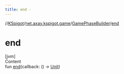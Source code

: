 ```yaml
---
title: end -
---
```

//[KSpigot](../../index.md)/[net.axay.kspigot.game](../index.md)/[GamePhaseBuilder](index.md)/[end](end.md)



# end  
[jvm]  
Content  
fun [end](end.md)(callback: () -> [Unit](https://kotlinlang.org/api/latest/jvm/stdlib/kotlin/-unit/index.html))  



